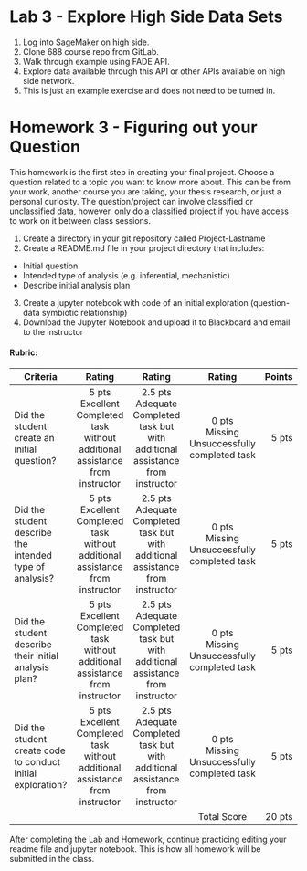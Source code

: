 # Lab 3 - Explore High Side Data Sets

1. Log into SageMaker on high side.
2. Clone 688 course repo from GitLab.
3. Walk through example using FADE API.
4. Explore data available through this API or other APIs available on high side network.
5. This is just an example exercise and does not need to be turned in.


# Homework 3 - Figuring out your Question

This homework is the first step in creating your final project.  Choose a question related to a topic you want to know more about.  This can be from your work, another course you are taking, your thesis research, or just a personal curiosity.  The question/project can involve classified or unclassified data, however, only do a classified project if you have access to work on it between class sessions.

1. Create a directory in your git repository called Project-Lastname
2. Create a README.md file in your project directory that includes:
 - Initial question
 - Intended type of analysis (e.g. inferential, mechanistic)
 - Describe initial analysis plan
3. Create a jupyter notebook with code of an initial exploration  (question-data symbiotic relationship)
4. Download the Jupyter Notebook and upload it to Blackboard and email to the instructor


#### Rubric:
| **Criteria**    | **Rating**     |  **Rating**     |  **Rating**     | **Points**  |
| -------------   |:-------------: | :-------------: | :-------------: |  -----: |
| Did the student create an initial question?  | 5 pts <br /> Excellent Completed task without additional assistance from instructor | 2.5 pts  <br /> Adequate Completed task but with additional assistance from instructor| 0 pts <br /> Missing Unsuccessfully completed task |5 pts |
| Did the student describe the intended type of analysis? | 5 pts <br /> Excellent Completed task without additional assistance from instructor | 2.5 pts <br /> Adequate Completed task but with additional assistance from instructor| 0 pts <br /> Missing Unsuccessfully completed task |5 pts |
| Did the student describe their initial analysis plan? | 5 pts <br /> Excellent Completed task without additional assistance from instructor | 2.5 pts <br /> Adequate Completed task but with additional assistance from instructor| 0 pts <br />  Missing Unsuccessfully completed task |5 pts |
| Did the student create code to conduct initial exploration?| 5 pts <br /> Excellent Completed task without additional assistance from instructor | 2.5 pts <br /> Adequate Completed task but with additional assistance from instructor| 0 pts <br />  Missing Unsuccessfully completed task |5 pts |
||||Total Score| 20 pts|


After completing the Lab and Homework, continue practicing editing your readme file and jupyter notebook.  This is how all homework will be submitted in the class.